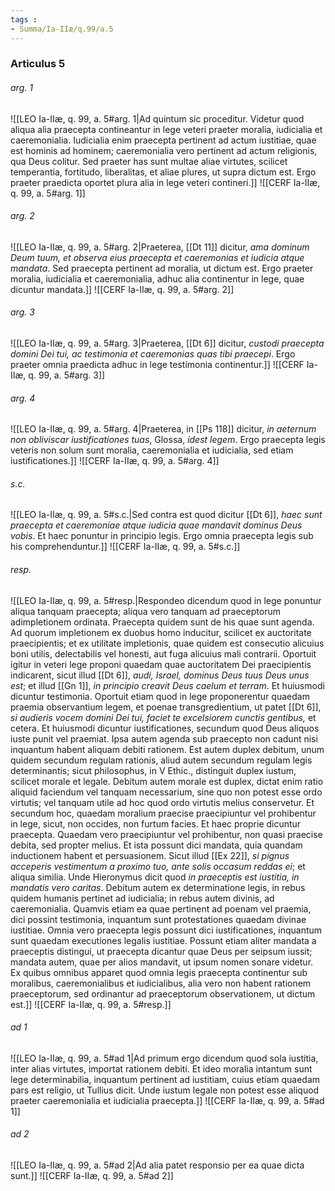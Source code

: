 ```yaml
---
tags : 
- Summa/Ia-IIæ/q.99/a.5
---
```


### Articulus 5

###### arg. 1
![[LEO Ia-IIæ, q. 99, a. 5#arg. 1|Ad quintum sic proceditur. Videtur quod aliqua alia praecepta contineantur in lege veteri praeter moralia, iudicialia et caeremonialia. Iudicialia enim praecepta pertinent ad actum iustitiae, quae est hominis ad hominem; caeremonialia vero pertinent ad actum religionis, qua Deus colitur. Sed praeter has sunt multae aliae virtutes, scilicet temperantia, fortitudo, liberalitas, et aliae plures, ut supra dictum est. Ergo praeter praedicta oportet plura alia in lege veteri contineri.]]
![[CERF Ia-IIæ, q. 99, a. 5#arg. 1]]

###### arg. 2
![[LEO Ia-IIæ, q. 99, a. 5#arg. 2|Praeterea, [[Dt 11]] dicitur, *ama dominum Deum tuum, et observa eius praecepta et caeremonias et iudicia atque mandata*. Sed praecepta pertinent ad moralia, ut dictum est. Ergo praeter moralia, iudicialia et caeremonialia, adhuc alia continentur in lege, quae dicuntur mandata.]]
![[CERF Ia-IIæ, q. 99, a. 5#arg. 2]]

###### arg. 3
![[LEO Ia-IIæ, q. 99, a. 5#arg. 3|Praeterea, [[Dt 6]] dicitur, *custodi praecepta domini Dei tui, ac testimonia et caeremonias quas tibi praecepi*. Ergo praeter omnia praedicta adhuc in lege testimonia continentur.]]
![[CERF Ia-IIæ, q. 99, a. 5#arg. 3]]

###### arg. 4
![[LEO Ia-IIæ, q. 99, a. 5#arg. 4|Praeterea, in [[Ps 118]] dicitur, *in aeternum non obliviscar iustificationes tuas*, Glossa, *idest legem*. Ergo praecepta legis veteris non solum sunt moralia, caeremonialia et iudicialia, sed etiam iustificationes.]]
![[CERF Ia-IIæ, q. 99, a. 5#arg. 4]]

###### s.c.
![[LEO Ia-IIæ, q. 99, a. 5#s.c.|Sed contra est quod dicitur [[Dt 6]], *haec sunt praecepta et caeremoniae atque iudicia quae mandavit dominus Deus vobis*. Et haec ponuntur in principio legis. Ergo omnia praecepta legis sub his comprehenduntur.]]
![[CERF Ia-IIæ, q. 99, a. 5#s.c.]]

###### resp.
![[LEO Ia-IIæ, q. 99, a. 5#resp.|Respondeo dicendum quod in lege ponuntur aliqua tanquam praecepta; aliqua vero tanquam ad praeceptorum adimpletionem ordinata. Praecepta quidem sunt de his quae sunt agenda. Ad quorum impletionem ex duobus homo inducitur, scilicet ex auctoritate praecipientis; et ex utilitate impletionis, quae quidem est consecutio alicuius boni utilis, delectabilis vel honesti, aut fuga alicuius mali contrarii. Oportuit igitur in veteri lege proponi quaedam quae auctoritatem Dei praecipientis indicarent, sicut illud [[Dt 6]], *audi, Israel, dominus Deus tuus Deus unus est*; et illud [[Gn 1]], *in principio creavit Deus caelum et terram*. Et huiusmodi dicuntur testimonia. Oportuit etiam quod in lege proponerentur quaedam praemia observantium legem, et poenae transgredientium, ut patet [[Dt 6]], *si audieris vocem domini Dei tui, faciet te excelsiorem cunctis gentibus,* et cetera. Et huiusmodi dicuntur iustificationes, secundum quod Deus aliquos iuste punit vel praemiat. Ipsa autem agenda sub praecepto non cadunt nisi inquantum habent aliquam debiti rationem. Est autem duplex debitum, unum quidem secundum regulam rationis, aliud autem secundum regulam legis determinantis; sicut philosophus, in V Ethic., distinguit duplex iustum, scilicet morale et legale. Debitum autem morale est duplex, dictat enim ratio aliquid faciendum vel tanquam necessarium, sine quo non potest esse ordo virtutis; vel tanquam utile ad hoc quod ordo virtutis melius conservetur. Et secundum hoc, quaedam moralium praecise praecipiuntur vel prohibentur in lege, sicut, non occides, non furtum facies. Et haec proprie dicuntur praecepta. Quaedam vero praecipiuntur vel prohibentur, non quasi praecise debita, sed propter melius. Et ista possunt dici mandata, quia quandam inductionem habent et persuasionem. Sicut illud [[Ex 22]], *si pignus acceperis vestimentum a proximo tuo, ante solis occasum reddas ei*; et aliqua similia. Unde Hieronymus dicit quod *in praeceptis est iustitia, in mandatis vero caritas*. Debitum autem ex determinatione legis, in rebus quidem humanis pertinet ad iudicialia; in rebus autem divinis, ad caeremonialia. Quamvis etiam ea quae pertinent ad poenam vel praemia, dici possint testimonia, inquantum sunt protestationes quaedam divinae iustitiae. Omnia vero praecepta legis possunt dici iustificationes, inquantum sunt quaedam executiones legalis iustitiae. Possunt etiam aliter mandata a praeceptis distingui, ut praecepta dicantur quae Deus per seipsum iussit; mandata autem, quae per alios mandavit, ut ipsum nomen sonare videtur. Ex quibus omnibus apparet quod omnia legis praecepta continentur sub moralibus, caeremonialibus et iudicialibus, alia vero non habent rationem praeceptorum, sed ordinantur ad praeceptorum observationem, ut dictum est.]]
![[CERF Ia-IIæ, q. 99, a. 5#resp.]]

###### ad 1
![[LEO Ia-IIæ, q. 99, a. 5#ad 1|Ad primum ergo dicendum quod sola iustitia, inter alias virtutes, importat rationem debiti. Et ideo moralia intantum sunt lege determinabilia, inquantum pertinent ad iustitiam, cuius etiam quaedam pars est religio, ut Tullius dicit. Unde iustum legale non potest esse aliquod praeter caeremonialia et iudicialia praecepta.]]
![[CERF Ia-IIæ, q. 99, a. 5#ad 1]]

###### ad 2
![[LEO Ia-IIæ, q. 99, a. 5#ad 2|Ad alia patet responsio per ea quae dicta sunt.]]
![[CERF Ia-IIæ, q. 99, a. 5#ad 2]]

